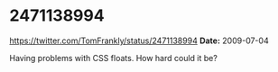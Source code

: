 # 2471138994
https://twitter.com/TomFrankly/status/2471138994
**Date:** 2009-07-04

Having problems with CSS floats. How hard could it be?
